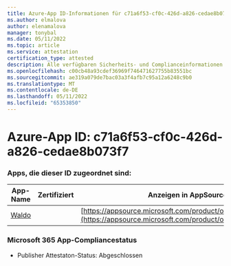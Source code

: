 ```yaml
---
title: Azure-App ID-Informationen für c71a6f53-cf0c-426d-a826-cedae8b073f7
ms.author: elmalova
author: elenamalova
manager: tonybal
ms.date: 05/11/2022
ms.topic: article
ms.service: attestation
certification_type: attested
description: Alle verfügbaren Sicherheits- und Complianceinformationen für c71a6f53-cf0c-426d-a826-cedae8b073f7.
ms.openlocfilehash: c00cb48a93cdef36969f746471627755b83551bc
ms.sourcegitcommit: ae319a079de7bac03a3f4afb7c95a12a6248c9b0
ms.translationtype: MT
ms.contentlocale: de-DE
ms.lasthandoff: 05/11/2022
ms.locfileid: "65353850"
---
```

# <a name="azure-app-id-c71a6f53-cf0c-426d-a826-cedae8b073f7"></a>Azure-App ID: c71a6f53-cf0c-426d-a826-cedae8b073f7


### <a name="apps-associated-with-this-id"></a>Apps, die dieser ID zugeordnet sind:
| **App-Name** | **Zertifiziert** | **Anzeigen in AppSource** |
|--------------|---------------|-----------------------|
| [Waldo](../forward/WA200003139.md) |  | [https://appsource.microsoft.com/product/office/WA200003139](https://appsource.microsoft.com/product/office/WA200003139) |

### <a name="microsoft-365-app-compliance-status"></a>Microsoft 365 App-Compliancestatus
- Publisher Attestaton-Status: Abgeschlossen
